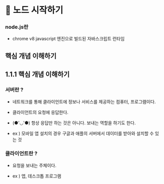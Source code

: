 # 📌 노드 시작하기 

### node.js란 
-  chrome v8 javascript 엔진으로 빌드된 자바스크립트 런타임

## 핵심 개념 이해하기

## 1.1.1 핵심 개념 이해하기
### 서버란 ?
 - 네트워크를 통해 클라이언트에 정보나 서비스를 제공하는 컴퓨터, 프로그램이다.

 - 클라이언트의 요청에 응답한다.

 - (●'◡'●) 항상 응답만 하는 것은 아니다. 보내는 역할을 하기도 한다.

 - ex ) 모바일 앱 설치의 경우 구글과 애플의 서버에서 데이터를 받아와 설치할 수 있는 것 

 ### 클라이언트란 ?
 - 요청을 보내는 주체이다.

 - ex ) 앱, 데스크톱 프로그램 







